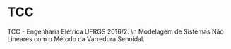 # TCC
TCC - Engenharia Elétrica UFRGS 2016/2. 
\n Modelagem de Sistemas Não Lineares com o Método da Varredura Senoidal.
